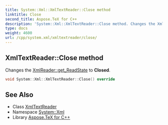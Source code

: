 ```yaml
---
title: System::Xml::XmlTextReader::Close method
linktitle: Close
second_title: Aspose.TeX for C++
description: 'System::Xml::XmlTextReader::Close method. Changes the XmlReader::get_ReadState to Closed in C++.'
type: docs
weight: 4600
url: /cpp/system.xml/xmltextreader/close/
---
```

## XmlTextReader::Close method


Changes the [XmlReader::get_ReadState](../../xmlreader/get_readstate/) to **Closed**.

```cpp
void System::Xml::XmlTextReader::Close() override
```

## See Also

* Class [XmlTextReader](../)
* Namespace [System::Xml](../../)
* Library [Aspose.TeX for C++](../../../)
